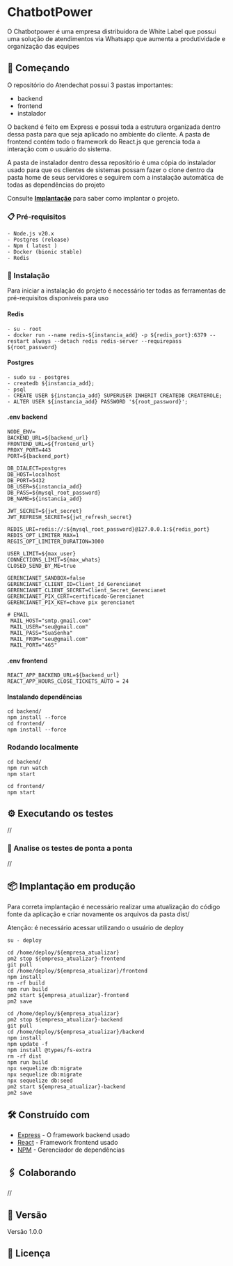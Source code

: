 # ChatbotPower

O Chatbotpower é uma empresa distribuidora de White Label que possui uma solução de atendimentos via Whatsapp que aumenta a produtividade e organização das equipes

## 🚀 Começando

O repositório do Atendechat possui 3 pastas importantes:
- backend
- frontend
- instalador

O backend é feito em Express e possui toda a estrutura organizada dentro dessa pasta para que seja aplicado no ambiente do cliente. A pasta de frontend contém todo o framework do React.js que gerencia toda a interação com o usuário do sistema.

A pasta de instalador dentro dessa repositório é uma cópia do instalador usado para que os clientes de sistemas possam fazer o clone dentro da pasta home de seus servidores e seguirem com a instalação automática de todas as dependências do projeto



Consulte **[Implantação](#-implanta%C3%A7%C3%A3o)** para saber como implantar o projeto.

### 📋 Pré-requisitos

```
- Node.js v20.x
- Postgres (release)
- Npm ( latest )
- Docker (bionic stable)
- Redis
```

### 🔧 Instalação

Para iniciar a instalação do projeto é necessário ter todas as ferramentas de pré-requisitos disponíveis para uso

#### Redis
```
- su - root
- docker run --name redis-${instancia_add} -p ${redis_port}:6379 --restart always --detach redis redis-server --requirepass ${root_password}
```

#### Postgres
```
- sudo su - postgres
- createdb ${instancia_add};
- psql
- CREATE USER ${instancia_add} SUPERUSER INHERIT CREATEDB CREATEROLE;
- ALTER USER ${instancia_add} PASSWORD '${root_password}';
```

#### .env backend
```
NODE_ENV=
BACKEND_URL=${backend_url}
FRONTEND_URL=${frontend_url}
PROXY_PORT=443
PORT=${backend_port}

DB_DIALECT=postgres
DB_HOST=localhost
DB_PORT=5432
DB_USER=${instancia_add}
DB_PASS=${mysql_root_password}
DB_NAME=${instancia_add}

JWT_SECRET=${jwt_secret}
JWT_REFRESH_SECRET=${jwt_refresh_secret}

REDIS_URI=redis://:${mysql_root_password}@127.0.0.1:${redis_port}
REDIS_OPT_LIMITER_MAX=1
REGIS_OPT_LIMITER_DURATION=3000

USER_LIMIT=${max_user}
CONNECTIONS_LIMIT=${max_whats}
CLOSED_SEND_BY_ME=true

GERENCIANET_SANDBOX=false
GERENCIANET_CLIENT_ID=Client_Id_Gerencianet
GERENCIANET_CLIENT_SECRET=Client_Secret_Gerencianet
GERENCIANET_PIX_CERT=certificado-Gerencianet
GERENCIANET_PIX_KEY=chave pix gerencianet

# EMAIL
 MAIL_HOST="smtp.gmail.com"
 MAIL_USER="seu@gmail.com"
 MAIL_PASS="SuaSenha"
 MAIL_FROM="seu@gmail.com"
 MAIL_PORT="465"

```

#### .env frontend
```
REACT_APP_BACKEND_URL=${backend_url}
REACT_APP_HOURS_CLOSE_TICKETS_AUTO = 24
```

#### Instalando dependências
```
cd backend/
npm install --force
cd frontend/
npm install --force
```

### Rodando localmente
```
cd backend/
npm run watch
npm start

cd frontend/
npm start
```

## ⚙️ Executando os testes

//

### 🔩 Analise os testes de ponta a ponta

//

## 📦 Implantação em produção

Para correta implantação é necessário realizar uma atualização do código fonte da aplicação e criar novamente os arquivos da pasta dist/

Atenção: é necessário acessar utilizando o usuário de deploy

```
su - deploy
```

```
cd /home/deploy/${empresa_atualizar}
pm2 stop ${empresa_atualizar}-frontend
git pull
cd /home/deploy/${empresa_atualizar}/frontend
npm install
rm -rf build
npm run build
pm2 start ${empresa_atualizar}-frontend
pm2 save
```

```
cd /home/deploy/${empresa_atualizar}
pm2 stop ${empresa_atualizar}-backend
git pull
cd /home/deploy/${empresa_atualizar}/backend
npm install
npm update -f
npm install @types/fs-extra
rm -rf dist 
npm run build
npx sequelize db:migrate
npx sequelize db:migrate
npx sequelize db:seed
pm2 start ${empresa_atualizar}-backend
pm2 save 
```

## 🛠️ Construído com


* [Express](https://expressjs.com/pt-br/) - O framework backend usado
* [React](https://react.dev/) - Framework frontend usado
* [NPM](https://www.npmjs.com/) - Gerenciador de dependências

## 🖇️ Colaborando

//

## 📌 Versão

Versão 1.0.0

## 📄 Licença
